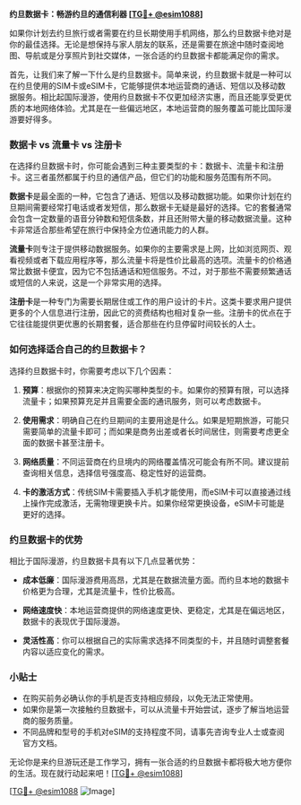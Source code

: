 **约旦数据卡：畅游约旦的通信利器 [[TG💪+ @esim1088](https://t.me/s/esim1088)]**

如果你计划去约旦旅行或者需要在约旦长期使用手机网络，那么约旦数据卡绝对是你的最佳选择。无论是想保持与家人朋友的联系，还是需要在旅途中随时查阅地图、导航或是分享照片到社交媒体，一张合适的约旦数据卡都能满足你的需求。

首先，让我们来了解一下什么是约旦数据卡。简单来说，约旦数据卡就是一种可以在约旦使用的SIM卡或eSIM卡，它能够提供本地运营商的通话、短信以及移动数据服务。相比起国际漫游，使用约旦数据卡不仅更加经济实惠，而且还能享受更优质的本地网络体验。尤其是在一些偏远地区，本地运营商的服务覆盖可能比国际漫游要好得多。

### 数据卡 vs 流量卡 vs 注册卡

在选择约旦数据卡时，你可能会遇到三种主要类型的卡：数据卡、流量卡和注册卡。这三者虽然都属于约旦的通信产品，但它们的功能和服务范围有所不同。

**数据卡**是最全面的一种，它包含了通话、短信以及移动数据功能。如果你计划在约旦期间需要经常打电话或者发短信，那么数据卡无疑是最好的选择。它的套餐通常会包含一定数量的语音分钟数和短信条数，并且还附带大量的移动数据流量。这种卡非常适合那些希望在旅行中保持全方位通讯能力的人群。

**流量卡**则专注于提供移动数据服务。如果你的主要需求是上网，比如浏览网页、观看视频或者下载应用程序等，那么流量卡将是性价比最高的选项。流量卡的价格通常比数据卡便宜，因为它不包括通话和短信服务。不过，对于那些不需要频繁通话或短信的人来说，这是一个非常实用的选择。

**注册卡**是一种专门为需要长期居住或工作的用户设计的卡片。这类卡要求用户提供更多的个人信息进行注册，因此它的资费结构也相对复杂一些。注册卡的优点在于它往往能提供更优惠的长期套餐，适合那些在约旦停留时间较长的人士。

### 如何选择适合自己的约旦数据卡？

选择约旦数据卡时，你需要考虑以下几个因素：

1. **预算**：根据你的预算来决定购买哪种类型的卡。如果你的预算有限，可以选择流量卡；如果预算充足并且需要全面的通讯服务，则可以考虑数据卡。

2. **使用需求**：明确自己在约旦期间的主要用途是什么。如果是短期旅游，可能只需要简单的流量卡即可；而如果是商务出差或者长时间居住，则需要考虑更全面的数据卡甚至注册卡。

3. **网络质量**：不同运营商在约旦境内的网络覆盖情况可能会有所不同。建议提前查询相关信息，选择信号强度高、稳定性好的运营商。

4. **卡的激活方式**：传统SIM卡需要插入手机才能使用，而eSIM卡可以直接通过线上操作完成激活，无需物理更换卡片。如果你经常更换设备，eSIM卡可能是更好的选择。

### 约旦数据卡的优势

相比于国际漫游，约旦数据卡具有以下几点显著优势：

- **成本低廉**：国际漫游费用高昂，尤其是在数据流量方面。而约旦本地的数据卡价格更为合理，尤其是流量卡，性价比极高。
  
- **网络速度快**：本地运营商提供的网络速度更快、更稳定，尤其是在偏远地区，数据卡的表现优于国际漫游。

- **灵活性高**：你可以根据自己的实际需求选择不同类型的卡，并且随时调整套餐内容以适应变化的需求。

### 小贴士

- 在购买前务必确认你的手机是否支持相应频段，以免无法正常使用。
- 如果你是第一次接触约旦数据卡，可以从流量卡开始尝试，逐步了解当地运营商的服务质量。
- 不同品牌和型号的手机对eSIM的支持程度不同，请事先咨询专业人士或查阅官方文档。

无论你是来约旦游玩还是工作学习，拥有一张合适的约旦数据卡都将极大地方便你的生活。现在就行动起来吧！[[TG💪+ @esim1088](https://t.me/s/esim1088)]

[[TG💪+ @esim1088](https://t.me/s/esim1088) ![Image](https://i.postimg.cc/4NQfJmqS/Snipaste-2025-05-13-00-14-12.png)]